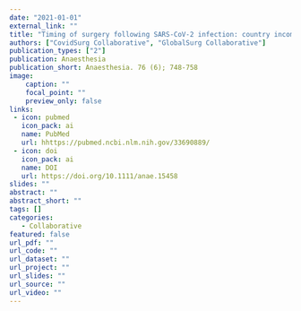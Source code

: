 ```yaml
---
date: "2021-01-01"
external_link: ""
title: "Timing of surgery following SARS-CoV-2 infection: country income analysis"
authors: ["CovidSurg Collaborative", "GlobalSurg Collaborative"]
publication_types: ["2"]
publication: Anaesthesia
publication_short: Anaesthesia. 76 (6); 748-758
image:
    caption: ""
    focal_point: ""
    preview_only: false
links:
 - icon: pubmed
   icon_pack: ai
   name: PubMed
   url: hhttps://pubmed.ncbi.nlm.nih.gov/33690889/
 - icon: doi
   icon_pack: ai
   name: DOI
   url: https://doi.org/10.1111/anae.15458
slides: ""
abstract: ""
abstract_short: ""
tags: []
categories: 
   - Collaborative
featured: false
url_pdf: ""
url_code: ""
url_dataset: ""
url_project: ""
url_slides: ""
url_source: ""
url_video: ""
---
```

